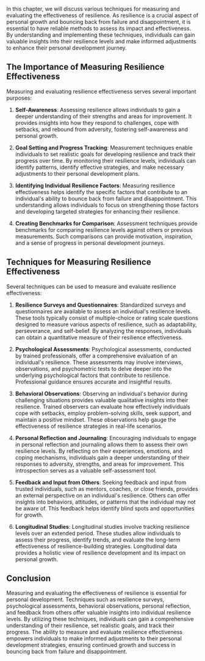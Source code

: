 
In this chapter, we will discuss various techniques for measuring and evaluating the effectiveness of resilience. As resilience is a crucial aspect of personal growth and bouncing back from failure and disappointment, it is essential to have reliable methods to assess its impact and effectiveness. By understanding and implementing these techniques, individuals can gain valuable insights into their resilience levels and make informed adjustments to enhance their personal development journey.

The Importance of Measuring Resilience Effectiveness
----------------------------------------------------

Measuring and evaluating resilience effectiveness serves several important purposes:

1. **Self-Awareness**: Assessing resilience allows individuals to gain a deeper understanding of their strengths and areas for improvement. It provides insights into how they respond to challenges, cope with setbacks, and rebound from adversity, fostering self-awareness and personal growth.

2. **Goal Setting and Progress Tracking**: Measurement techniques enable individuals to set realistic goals for developing resilience and track their progress over time. By monitoring their resilience levels, individuals can identify patterns, identify effective strategies, and make necessary adjustments to their personal development plans.

3. **Identifying Individual Resilience Factors**: Measuring resilience effectiveness helps identify the specific factors that contribute to an individual's ability to bounce back from failure and disappointment. This understanding allows individuals to focus on strengthening those factors and developing targeted strategies for enhancing their resilience.

4. **Creating Benchmarks for Comparison**: Assessment techniques provide benchmarks for comparing resilience levels against others or previous measurements. Such comparisons can provide motivation, inspiration, and a sense of progress in personal development journeys.

Techniques for Measuring Resilience Effectiveness
-------------------------------------------------

Several techniques can be used to measure and evaluate resilience effectiveness:

1. **Resilience Surveys and Questionnaires**: Standardized surveys and questionnaires are available to assess an individual's resilience levels. These tools typically consist of multiple-choice or rating scale questions designed to measure various aspects of resilience, such as adaptability, perseverance, and self-belief. By analyzing the responses, individuals can obtain a quantitative measure of their resilience effectiveness.

2. **Psychological Assessments**: Psychological assessments, conducted by trained professionals, offer a comprehensive evaluation of an individual's resilience. These assessments may involve interviews, observations, and psychometric tests to delve deeper into the underlying psychological factors that contribute to resilience. Professional guidance ensures accurate and insightful results.

3. **Behavioral Observations**: Observing an individual's behavior during challenging situations provides valuable qualitative insights into their resilience. Trained observers can evaluate how effectively individuals cope with setbacks, employ problem-solving skills, seek support, and maintain a positive mindset. These observations help gauge the effectiveness of resilience strategies in real-life scenarios.

4. **Personal Reflection and Journaling**: Encouraging individuals to engage in personal reflection and journaling allows them to assess their own resilience levels. By reflecting on their experiences, emotions, and coping mechanisms, individuals gain a deeper understanding of their responses to adversity, strengths, and areas for improvement. This introspection serves as a valuable self-assessment tool.

5. **Feedback and Input from Others**: Seeking feedback and input from trusted individuals, such as mentors, coaches, or close friends, provides an external perspective on an individual's resilience. Others can offer insights into behaviors, attitudes, or patterns that the individual may not be aware of. This feedback helps identify blind spots and opportunities for growth.

6. **Longitudinal Studies**: Longitudinal studies involve tracking resilience levels over an extended period. These studies allow individuals to assess their progress, identify trends, and evaluate the long-term effectiveness of resilience-building strategies. Longitudinal data provides a holistic view of resilience development and its impact on personal growth.

Conclusion
----------

Measuring and evaluating the effectiveness of resilience is essential for personal development. Techniques such as resilience surveys, psychological assessments, behavioral observations, personal reflection, and feedback from others offer valuable insights into individual resilience levels. By utilizing these techniques, individuals can gain a comprehensive understanding of their resilience, set realistic goals, and track their progress. The ability to measure and evaluate resilience effectiveness empowers individuals to make informed adjustments to their personal development strategies, ensuring continued growth and success in bouncing back from failure and disappointment.
